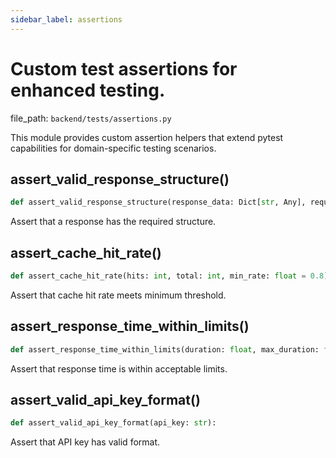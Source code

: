 ```yaml
---
sidebar_label: assertions
---
```


# Custom test assertions for enhanced testing.

  file_path: `backend/tests/assertions.py`

This module provides custom assertion helpers that extend pytest
capabilities for domain-specific testing scenarios.

## assert_valid_response_structure()

```python
def assert_valid_response_structure(response_data: Dict[str, Any], required_fields: List[str]):
```

Assert that a response has the required structure.

## assert_cache_hit_rate()

```python
def assert_cache_hit_rate(hits: int, total: int, min_rate: float = 0.8):
```

Assert that cache hit rate meets minimum threshold.

## assert_response_time_within_limits()

```python
def assert_response_time_within_limits(duration: float, max_duration: float = 1.0):
```

Assert that response time is within acceptable limits.

## assert_valid_api_key_format()

```python
def assert_valid_api_key_format(api_key: str):
```

Assert that API key has valid format.
